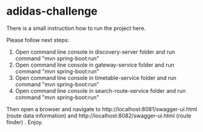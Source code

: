 # adidas-challenge

There is a small instruction how to run the project here.

Please follow next steps:
1) Open command line console in discovery-server folder and run command "mvn spring-boot:run"
2) Open command line console in gateway-service folder and run command "mvn spring-boot:run"
3) Open command line console in timetable-service folder and run command "mvn spring-boot:run"
4) Open command line console in search-route-service folder and run command "mvn spring-boot:run"

Then open a browser and navigate to http://localhost:8081/swagger-ui.html (route data information) 
and http://localhost:8082/swagger-ui.html (route finder) .
Enjoy.

